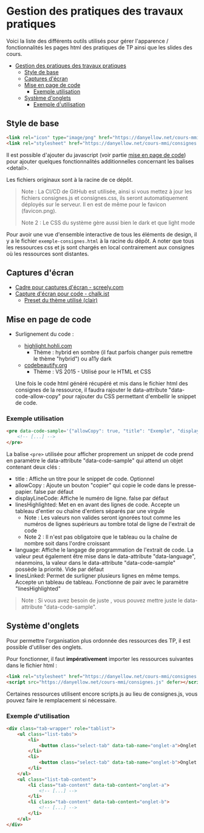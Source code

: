 # Gestion des pratiques des travaux pratiques

Voici la liste des différents outils utilisés pour gérer l'apparence / fonctionnalités les pages html des pratiques de TP ainsi que les slides des cours.

- [Gestion des pratiques des travaux pratiques](#gestion-des-pratiques-des-travaux-pratiques)
  - [Style de base](#style-de-base)
  - [Captures d'écran](#captures-décran)
  - [Mise en page de code](#mise-en-page-de-code)
    - [Exemple utilisation](#exemple-utilisation)
  - [Système d'onglets](#système-donglets)
    - [Exemple d'utilisation](#exemple-dutilisation)


## Style de base
```html
<link rel="icon" type="image/png" href="https://danyellow.net/cours-mmi/favicon.png" />
<link rel="stylesheet" href="https://danyellow.net/cours-mmi/consignes.css" />
```
Il est possible d'ajouter du javascript (voir partie [mise en page de code](#mise-en-page-de-code)) pour ajouter quelques fonctionnalités additionnelles concernant les balises &lt;detail>.

Les fichiers originaux sont à la racine de ce dépôt.

> Note : La CI/CD de GitHub est utilisée, ainsi si vous mettez à jour les fichiers consignes.js et consignes.css, ils seront automatiquement déployés sur le serveur. Il en est de même pour le favicon (favicon.png).
>
> Note 2 : Le CSS du système gère aussi bien le dark et que light mode

Pour avoir une vue d'ensemble interactive de tous les éléments de design, il y a le fichier `exemple-consignes.html` à la racine du dépôt. A noter que tous les ressources css et js sont chargés en local contrairement aux consignes où les ressources sont distantes.

## Captures d'écran
- [Cadre pour captures d'écran - screely.com](https://screely.com/editor)
- [Capture d'écran pour code - chalk.ist](https://chalk.ist/?ref=tiny-helpers)
  - [Preset du thème utilisé (clair)](https://chalk.ist/?import=eNpdU9FuGjEQ%2FJXKfQUJWopSHhOpTaU0iUqktI%2BLzwcWPu%2FJ3suFIv69Y3Mcd4Unz%2B6OZ9ZzR%2FVmQrTs1Wo%2BUXKojVqpOphoRE2Upyqdq8riAEis30a1OqoN6X0RuEZxzc4WKF%2BgR7YRQyW5aCZKs%2BPwsjOZR5PUdaO19VNHIgZTuonCVddwVCUHsw3c%2BALtH8v823xG3xsFSxuXWDp4uUzjXFXGyxVdJCl7c2g5DChuNNC68Voakmx2RB4lwNigfZa8N9XGhP86oc68J9dDsEzEI1ad7uPaBBIeUEDyCe3s5RtV1h1Q%2BW5slA8%2F2XMiQuXBbkkaPEC%2FwoSu7V9Yn9%2FgFPAm98Zud3D9abHokFdbyE6tFnMA1nsTnqkoYOo3mmZj6E%2Bamyhn%2FYAH6%2BkH0N8d0IpDMKUzncNOU9xRwe0TsuMo2fDs02vGHbe3yMHlCSU0uZnbB9z2mDd6NZbwZwpitRvYTehLaxGPcEvF9hqlVHglwBWF%2FRi1Hmr661IghyqwfoN%2FCYFNNHfDxHUk7YX2qSZtBY6%2BwHebae%2Bw%2FsAOAlVFepoDDaZzcRz2M7aWQ87pZSesLbkfOufjHYBLOz9LvrTmdHuZznviq%2F5e0tde0jpvH4rmsx67B2tmTjA%2B5Y4Gn4EJv6iwDfDl6fQPprpZAA%3D%3D)

## Mise en page de code
- Surlignement du code :
  - [highlight.hohli.com](https://highlight.hohli.com/?theme=hybrid)
    - Thème : hybrid en sombre (il faut parfois changer puis remettre le thème "hybrid") ou a11y dark
  - [codebeautify.org](https://codebeautify.org/code-highlighter)
    - Thème : VS 2015 - Utilisé pour le HTML et CSS

  Une fois le code html généré récupéré et mis dans le fichier html des consignes de la ressource, il faudra rajouter le data-attribute "data-code-allow-copy" pour rajouter du CSS permettant d'embellir le snippet de code.

### Exemple utilisation

```html
<pre data-code-sample='{"allowCopy": true, "title": "Exemple", "displayLineCode": true, "linesHighlighted": "1, 3", "language": "HTML", "linesLinked": [[4, 11]]}' style="[...]">
    <!-- [...] -->
</pre>
```

La balise `<pre>` utilisée pour afficher proprement un snippet de code prend en paramètre le data-attribute "data-code-sample" qui attend un objet contenant deux clés :
- title : Affiche un titre pour le snippet de code. Optionnel
- allowCopy : Ajoute un bouton "copier" qui copie le code dans le presse-papier. false par défaut
- displayLineCode: Affiche le numéro de ligne. false par défaut
- linesHighlighted: Met en en avant des lignes de code. Accepte un tableau d'entier ou chaîne d'entiers séparés par une virgule
  - Note : Les valeurs non valides seront ignorées tout comme les numéros de lignes supérieurs au tombre total de ligne de l'extrait de code
  - Note 2 : Il n'est pas obligatoire que le tableau ou la chaîne de nombre soit dans l'ordre croissant
- language: Affiche le langage de programmation de l'extrait de code. La valeur peut également être mise dans le data-attribute "data-language", néanmoins, la valeur dans le data-attribute "data-code-sample" possède la priorité. Vide par défaut
- linesLinked: Permet de surligner plusieurs lignes en même temps. Accepte un tableau de tableau. Fonctionne de pair avec le paramètre "linesHighlighted"

> Note : Si vous avez besoin de juste , vous pouvez mettre juste le data-attribute "data-code-sample".

## Système d'onglets

Pour permettre l'organisation plus ordonnée des ressources des TP, il est possible d'utiliser des onglets.

Pour fonctionner, il faut **impérativement** importer les ressources suivantes dans le fichier html :

```html
<link rel="stylesheet" href="https://danyellow.net/cours-mmi/consignes.css" />
<script src="https://danyellow.net/cours-mmi/consignes.js" defer></script>
```

Certaines ressources utilisent encore scripts.js au lieu de consignes.js, vous pouvez faire le remplacement si nécessaire.

### Exemple d'utilisation

```html
<div class="tab-wrapper" role="tablist">
    <ul class="list-tabs">
        <li>
            <button class="select-tab" data-tab-name="onglet-a">Onglet 1</button>
        </li>
        <li>
            <button class="select-tab" data-tab-name="onglet-b">Onglet 2</button>
        </li>
    </ul>
    <ul class="list-tab-content">
        <li class="tab-content" data-tab-content="onglet-a">
            <!-- [...] -->
        </li>
        <li class="tab-content" data-tab-content="onglet-b">
            <!-- [...] -->
        </li>
    </ul>
</div>
```
